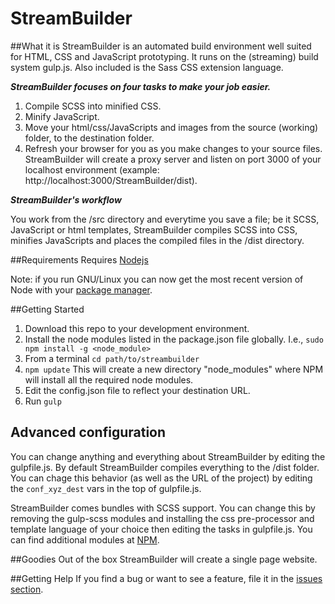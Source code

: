 # StreamBuilder

##What it is
StreamBuilder is an automated build environment well suited for HTML, CSS and JavaScript prototyping. It runs on the (streaming) build system gulp.js. Also included is the Sass CSS extension language.

*__StreamBuilder focuses on four tasks to make your job easier.__*

1. Compile SCSS into minified CSS.
2. Minify JavaScript.
3. Move your html/css/JavaScripts and images from the source (working) folder, to the destination folder.
4. Refresh your browser for you as you make changes to your source files. StreamBuilder will create a proxy server and listen on port 3000 of your localhost environment (example: http://localhost:3000/StreamBuilder/dist).

*__StreamBuilder's workflow__*

You work from the /src directory and everytime you save a file; be it SCSS, JavaScript or html templates, StreamBuilder compiles SCSS into CSS, minifies JavaScripts and places the compiled files in the /dist directory.

##Requirements
Requires [Nodejs](https://nodejs.org/)

Note: if you run GNU/Linux you can now get the most recent version of Node with your [package manager](https://github.com/joyent/node/wiki/Installing-Node.js-via-package-manager).

##Getting Started
1. Download this repo to your development environment.
2. Install the node modules listed in the package.json file globally. I.e., `sudo npm install -g <node_module>`
3. From a terminal `cd path/to/streambuilder`
4. `npm update` This will create a new directory "node_modules" where NPM will install all the required node modules.
5. Edit the config.json file to reflect your destination URL.
5. Run `gulp`

## Advanced configuration
You can change anything and everything about StreamBuilder by editing the gulpfile.js. By default StreamBuilder compiles everything to the /dist folder. You can chage this behavior (as well as the URL of the project) by editing the `conf_xyz_dest` vars in the top of gulpfile.js.

StreamBuilder comes bundles with SCSS support. You can change this by removing the gulp-scss modules and installing the css pre-processor and template language of your choice then editing the tasks in gulpfile.js. You can find additional modules at [NPM](https://www.npmjs.com/).

##Goodies
Out of the box StreamBuilder will create a single page website.

##Getting Help
If you find a bug or want to see a feature, file it in the [issues section](https://github.com/digi-brains/StreamBuilder/issues).
